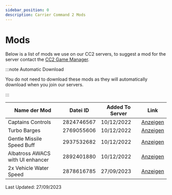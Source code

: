 ```yaml
---
sidebar_position: 0
description: Carrier Command 2 Mods
---
```


# Mods
Below is a list of mods we use on our CC2 servers, to suggest a mod for the server contact the <a href="https://trickys.gg/staffteam">CC2 Game Manager</a>.

:::note Automatic Download

You do not need to download these mods as they will automatically download when you join our servers.

:::

| Name der Mod                     | Datei ID   | Added To Server | Link                                                                          |
| -------------------------------- | ---------- | --------------- | ----------------------------------------------------------------------------- |
| Captains Controls                | 2824746567 | 10/12/2022      | [Anzeigen](https://steamcommunity.com/sharedfiles/filedetails/?id=2824746567) |
| Turbo Barges                     | 2769055606 | 10/12/2022      | [Anzeigen](https://steamcommunity.com/sharedfiles/filedetails/?id=2769055606) |
| Gentle Missile Speed Buff        | 2937532682 | 10/12/2022      | [Anzeigen](https://steamcommunity.com/sharedfiles/filedetails/?id=2937532682) |
| Albatross AWACS with UI enhancer | 2892401880 | 10/12/2022      | [Anzeigen](https://steamcommunity.com/sharedfiles/filedetails/?id=2892401880) |
| 2x Vehicle Water Speed           | 2878616785 | 27/09/2023      | [Anzeigen](https://steamcommunity.com/sharedfiles/filedetails/?id=2824714936) |

Last Updated: 27/09/2023<!-- AA/TV Missile Rebalance    \[View\](https://steamcommunity.com/sharedfiles/filedetails/?id=2878616785) -->